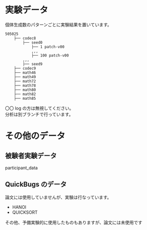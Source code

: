 # 実験データ

個体生成数のパターンごとに実験結果を置いています。<br>

```
505025
    ├── codec8
        ├── seed0
            ├── 1 patch-v00
            ,,,
            ├── 100 patch-v00
        ,,,
        ├── seed9
    ├── codec9
    ├── math46
    ├── math49
    ├── math72
    ├── math78
    ├── math80
    ├── math82
    ├── math85
```

〇〇 log の方は無視してください。<br>
分析は別ブランチで行っています。<br>

# その他のデータ

## 被験者実験データ

participant_data

## QuickBugs のデータ

論文には使用していませんが、実験は行なっています。<br>

- HANOI
- QUICKSORT

その他、予備実験的に使用したものもありますが、論文には未使用です

